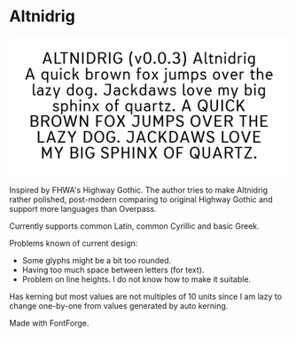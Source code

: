 # Altnidrig

![Specimen 0 0 3](https://github.com/Scratchbin/Altnidrig/blob/main/Specimen%200.0.3.png)


Inspired by FHWA's Highway Gothic. The author tries to make Altnidrig rather polished, post-modern comparing to original Highway Gothic and support more languages than Overpass.

Currently supports common Latin, common Cyrillic and basic Greek.

Problems known of current design:

- Some glyphs might be a bit too rounded.
- Having too much space between letters (for text).
- Problem on line heights. I do not know how to make it suitable.

Has kerning but most values are not multiples of 10 units since I am lazy to change one-by-one from values generated by auto kerning.

Made with FontForge.
